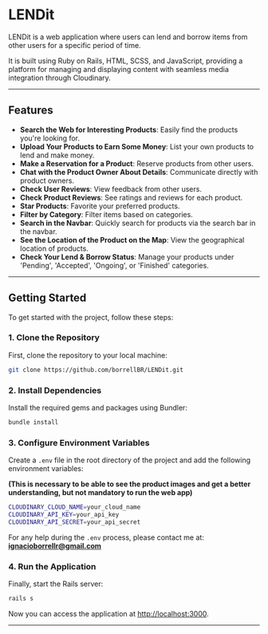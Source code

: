 # LENDit

LENDit is a web application where users can lend and borrow items from other users for a specific period of time. 

It is built using Ruby on Rails, HTML, SCSS, and JavaScript, providing a platform for managing and displaying content with seamless media integration through Cloudinary.

---

## Features

- **Search the Web for Interesting Products**: Easily find the products you're looking for.
- **Upload Your Products to Earn Some Money**: List your own products to lend and make money.
- **Make a Reservation for a Product**: Reserve products from other users.
- **Chat with the Product Owner About Details**: Communicate directly with product owners.
- **Check User Reviews**: View feedback from other users.
- **Check Product Reviews**: See ratings and reviews for each product.
- **Star Products**: Favorite your preferred products.
- **Filter by Category**: Filter items based on categories.
- **Search in the Navbar**: Quickly search for products via the search bar in the navbar.
- **See the Location of the Product on the Map**: View the geographical location of products.
- **Check Your Lend & Borrow Status**: Manage your products under 'Pending', 'Accepted', 'Ongoing', or 'Finished' categories.

---

## Getting Started

To get started with the project, follow these steps:

### 1. Clone the Repository

First, clone the repository to your local machine:

```bash
git clone https://github.com/borrellBR/LENDit.git
```

### 2. Install Dependencies

Install the required gems and packages using Bundler:

```bash
bundle install
```

### 3. Configure Environment Variables

Create a `.env` file in the root directory of the project and add the following environment variables:

**(This is necessary to be able to see the product images and get a better understanding, but not mandatory to run the web app)**

```bash
CLOUDINARY_CLOUD_NAME=your_cloud_name
CLOUDINARY_API_KEY=your_api_key
CLOUDINARY_API_SECRET=your_api_secret
```

For any help during the `.env` process, please contact me at:  
**ignacioborrellr@gmail.com**

### 4. Run the Application

Finally, start the Rails server:

```bash
rails s
```

Now you can access the application at [http://localhost:3000](http://localhost:3000).

---
